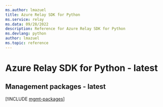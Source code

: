 ```yaml
---
ms.author: lmazuel
title: Azure Relay SDK for Python
ms.service: relay
ms.data: 09/28/2022
description: Reference for Azure Relay SDK for Python
ms.devlang: python
author: lmazuel
ms.topic: reference
---
```

# Azure Relay SDK for Python - latest

## Management packages - latest
[!INCLUDE [mgmt-packages](relay-mgmt-index.md)]